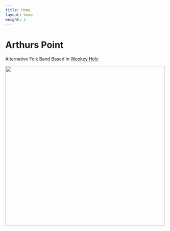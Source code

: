 ```yaml
---
title: Home
layout: home
weight: 1
---
```


# Arthurs Point

Alternative Folk Band
Based in [Wookey Hole](http://www.google.co.uk/maps/place/Wookey+Hole,+Wells/@51.2256485,-2.6765876,16z/data=!3m1!4b1!4m5!3m4!1s0x487218a9e01cde9b:0x9f4fb19eed83796e!8m2!3d51.2263747!4d-2.6716843)

<img src="/uploads/group.jpg" width="500">
